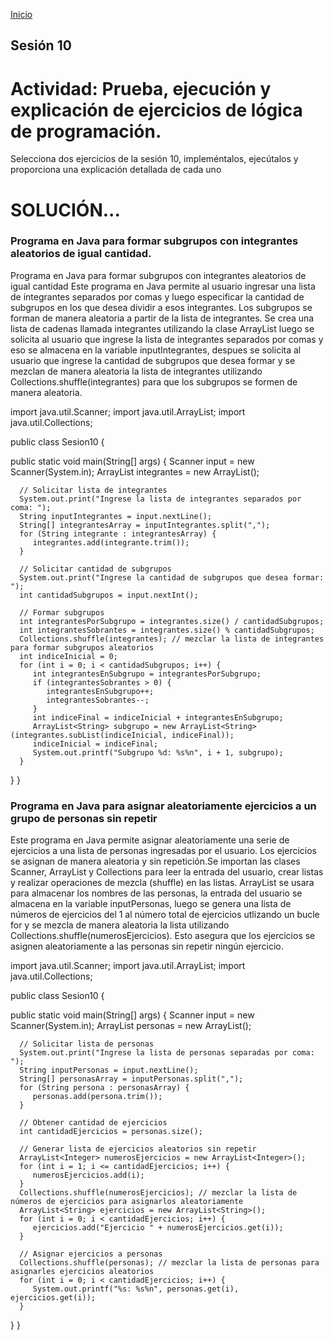 <!-- No borrar o modificar -->
[Inicio](./index.md)

## Sesión 10 


# Actividad: Prueba, ejecución y explicación de ejercicios de lógica de programación.

Selecciona dos ejercicios de la sesión 10, impleméntalos, ejecútalos y proporciona una explicación detallada de cada uno

# SOLUCIÓN...

### Programa en Java para formar subgrupos con integrantes aleatorios de igual cantidad.

Programa en Java para formar subgrupos con integrantes aleatorios de igual cantidad Este programa en Java permite al usuario ingresar una lista de integrantes separados por comas y luego especificar la cantidad de subgrupos en los que desea dividir a esos integrantes. Los subgrupos se forman de manera aleatoria a partir de la lista de integrantes. Se crea una lista de cadenas llamada integrantes utilizando la clase ArrayList luego se solicita al usuario que ingrese la lista de integrantes separados por comas y eso se almacena en la variable inputIntegrantes, despues se solicita al usuario que ingrese la cantidad de subgrupos que desea formar y se mezclan de manera aleatoria la lista de integrantes utilizando Collections.shuffle(integrantes) para que los subgrupos se formen de manera aleatoria.

import java.util.Scanner;
 import java.util.ArrayList;
import java.util.Collections;

public class Sesion10 {

   public static void main(String[] args) {
      Scanner input = new Scanner(System.in);
      ArrayList<String> integrantes = new ArrayList<String>();

      // Solicitar lista de integrantes
      System.out.print("Ingrese la lista de integrantes separados por coma: ");
      String inputIntegrantes = input.nextLine();
      String[] integrantesArray = inputIntegrantes.split(",");
      for (String integrante : integrantesArray) {
         integrantes.add(integrante.trim());
      }

      // Solicitar cantidad de subgrupos
      System.out.print("Ingrese la cantidad de subgrupos que desea formar: ");
      int cantidadSubgrupos = input.nextInt();

      // Formar subgrupos
      int integrantesPorSubgrupo = integrantes.size() / cantidadSubgrupos;
      int integrantesSobrantes = integrantes.size() % cantidadSubgrupos;
      Collections.shuffle(integrantes); // mezclar la lista de integrantes para formar subgrupos aleatorios
      int indiceInicial = 0;
      for (int i = 0; i < cantidadSubgrupos; i++) {
         int integrantesEnSubgrupo = integrantesPorSubgrupo;
         if (integrantesSobrantes > 0) {
            integrantesEnSubgrupo++;
            integrantesSobrantes--;
         }
         int indiceFinal = indiceInicial + integrantesEnSubgrupo;
         ArrayList<String> subgrupo = new ArrayList<String>(integrantes.subList(indiceInicial, indiceFinal));
         indiceInicial = indiceFinal;
         System.out.printf("Subgrupo %d: %s%n", i + 1, subgrupo);
      }
   }
}
### Programa en Java para asignar aleatoriamente ejercicios a un grupo de personas sin repetir

Este programa en Java permite asignar aleatoriamente una serie de ejercicios a una lista de personas ingresadas por el usuario. Los ejercicios se asignan de manera aleatoria y sin repetición.Se importan las clases Scanner, ArrayList y Collections para leer la entrada del usuario, crear listas y realizar operaciones de mezcla (shuffle) en las listas. ArrayList se usara para almacenar los nombres de las personas, la entrada del usuario se almacena en la variable inputPersonas, luego se genera una lista de números de ejercicios del 1 al número total de ejercicios utlizando un bucle for y se mezcla de manera aleatoria la lista utilizando Collections.shuffle(numerosEjercicios). Esto asegura que los ejercicios se asignen aleatoriamente a las personas sin repetir ningún ejercicio.

import java.util.Scanner;
import java.util.ArrayList;
import java.util.Collections;

public class Sesion10 {

   public static void main(String[] args) {
      Scanner input = new Scanner(System.in);
      ArrayList<String> personas = new ArrayList<String>();

      // Solicitar lista de personas
      System.out.print("Ingrese la lista de personas separadas por coma: ");
      String inputPersonas = input.nextLine();
      String[] personasArray = inputPersonas.split(",");
      for (String persona : personasArray) {
         personas.add(persona.trim());
      }

      // Obtener cantidad de ejercicios
      int cantidadEjercicios = personas.size();

      // Generar lista de ejercicios aleatorios sin repetir
      ArrayList<Integer> numerosEjercicios = new ArrayList<Integer>();
      for (int i = 1; i <= cantidadEjercicios; i++) {
         numerosEjercicios.add(i);
      }
      Collections.shuffle(numerosEjercicios); // mezclar la lista de números de ejercicios para asignarlos aleatoriamente
      ArrayList<String> ejercicios = new ArrayList<String>();
      for (int i = 0; i < cantidadEjercicios; i++) {
         ejercicios.add("Ejercicio " + numerosEjercicios.get(i));
      }

      // Asignar ejercicios a personas
      Collections.shuffle(personas); // mezclar la lista de personas para asignarles ejercicios aleatorios
      for (int i = 0; i < cantidadEjercicios; i++) {
         System.out.printf("%s: %s%n", personas.get(i), ejercicios.get(i));
      }
   }
}





